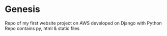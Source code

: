 # Genesis
Repo of my first website project on AWS
developed on Django with Python
Repo contains py, html & static files
